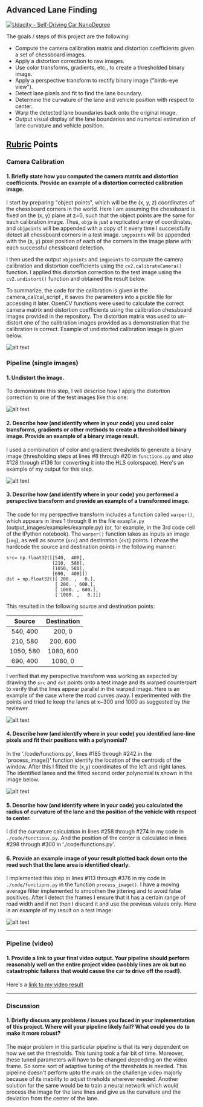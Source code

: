 ## Advanced Lane Finding
[![Udacity - Self-Driving Car NanoDegree](https://s3.amazonaws.com/udacity-sdc/github/shield-carnd.svg)](http://www.udacity.com/drive)


The goals / steps of this project are the following:

* Compute the camera calibration matrix and distortion coefficients given a set of chessboard images.
* Apply a distortion correction to raw images.
* Use color transforms, gradients, etc., to create a thresholded binary image.
* Apply a perspective transform to rectify binary image ("birds-eye view").
* Detect lane pixels and fit to find the lane boundary.
* Determine the curvature of the lane and vehicle position with respect to center.
* Warp the detected lane boundaries back onto the original image.
* Output visual display of the lane boundaries and numerical estimation of lane curvature and vehicle position.

[//]: # (Image References)

[camera_calib]: ./output_images/camera_calib.jpeg "Undistorted"
[original]: ./output_images/original.jpeg "Original"
[undist_img]: ./output_images/undistorted.jpeg "Undistorted Image in Pipeline"
[threshold]: ./output_images/threshold.jpeg "Threshold the image to find lane lines"
[warped]: ./output_images/warped.jpeg "Birds Eye View"
[result]: ./output_images/result.jpeg "Output"
[poly]: ./output_images/poly.jpeg "Curve fitting"
[video1]: ./output_video.mp4 "Video"

## [Rubric](https://review.udacity.com/#!/rubrics/571/view) Points

### Camera Calibration

#### 1. Briefly state how you computed the camera matrix and distortion coefficients. Provide an example of a distortion corrected calibration image.

I start by preparing "object points", which will be the (x, y, z) coordinates of the chessboard corners in the world. Here I am assuming the chessboard is fixed on the (x, y) plane at z=0, such that the object points are the same for each calibration image.  Thus, `objp` is just a replicated array of coordinates, and `objpoints` will be appended with a copy of it every time I successfully detect all chessboard corners in a test image.  `imgpoints` will be appended with the (x, y) pixel position of each of the corners in the image plane with each successful chessboard detection.  

I then used the output `objpoints` and `imgpoints` to compute the camera calibration and distortion coefficients using the `cv2.calibrateCamera()` function.  I applied this distortion correction to the test image using the `cv2.undistort()` function and obtained the result below. 

To summarize, the code for the calibration is given in the camera_cal/cal_script , it saves the parameters into a pickle file for accessing it later. OpenCV functions were used to calculate the correct camera matrix and distortion coefficients using the calibration chessboard images provided in the repository. The distortion matrix was used to un-distort one of the calibration images provided as a demonstration that the calibration is correct. Example of undistorted calibration image is given below.

![alt text][camera_calib]

### Pipeline (single images)

#### 1. Undistort the image.
To demonstrate this step, I will describe how I apply the distortion correction to one of the test images like this one:

![alt text][undist_img]

#### 2. Describe how (and identify where in your code) you used color transforms, gradients or other methods to create a thresholded binary image.  Provide an example of a binary image result.
I used a combination of color and gradient thresholds to generate a binary image (thresholding steps at lines #8 through #20 in `functions.py` and also #128 through #136 for converting it into the HLS colorspace).  Here's an example of my output for this step.

![alt text][threshold]

#### 3. Describe how (and identify where in your code) you performed a perspective transform and provide an example of a transformed image.

The code for my perspective transform includes a function called `warper()`, which appears in lines 1 through 8 in the file `example.py` (output_images/examples/example.py) (or, for example, in the 3rd code cell of the IPython notebook).  The `warper()` function takes as inputs an image (`img`), as well as source (`src`) and destination (`dst`) points.  I chose the hardcode the source and destination points in the following manner:

```
src= np.float32([[540,  400],
                 [210,  580],
                 [1050, 580],
                 [690,  400]])
dst = np.float32([[ 200. ,   0.],
                  [ 200. , 600.],
                  [ 1080. , 600.],
                  [ 1080. ,   0.]])

```
This resulted in the following source and destination points:

| Source        | Destination   | 
|:-------------:|:-------------:| 
| 540, 400      | 200, 0        | 
| 210, 580      | 200, 600      |
| 1050, 580     | 1080, 600     |
| 690, 400      | 1080, 0       |

I verified that my perspective transform was working as expected by drawing the `src` and `dst` points onto a test image and its warped counterpart to verify that the lines appear parallel in the warped image. Here is an example of the case where the road curves away. I experimented with the points and tried to keep the lanes at x~300 and 1000 as suggested by the reviewer.

![alt text][warped]

#### 4. Describe how (and identify where in your code) you identified lane-line pixels and fit their positions with a polynomial?

In the './code/functions.py', lines #185 through #242 in the 'process_image()' function identify the location of the centroids of the window. After this I fitted the (x,y) coordinates of the left and right lanes. The identified lanes and the fitted second order polynomial is shown in the image below.

![alt text][poly]

#### 5. Describe how (and identify where in your code) you calculated the radius of curvature of the lane and the position of the vehicle with respect to center.

I did the curvature calculation in lines #258 through #274 in my code in `./code/functions.py`. And the position of the center is calculated in lines #298 through #300 in './code/functions.py'.

#### 6. Provide an example image of your result plotted back down onto the road such that the lane area is identified clearly.

I implemented this step in lines #113 through #376 in my code in `./code/functions.py` in the function `process_image()`. I have a moving average filter implemented to smoothen the jittering and to avoid false positives. After I detect the frames I ensure that it has a certain range of road width and if not then I discard it and use the previous values only. Here is an example of my result on a test image:

![alt text][result]

---

### Pipeline (video)

#### 1. Provide a link to your final video output.  Your pipeline should perform reasonably well on the entire project video (wobbly lines are ok but no catastrophic failures that would cause the car to drive off the road!).

Here's a [link to my video result](./output_video.mp4)

---

### Discussion

#### 1. Briefly discuss any problems / issues you faced in your implementation of this project.  Where will your pipeline likely fail?  What could you do to make it more robust?

The major problem in this particular pipeline is that its very dependent on how we set the thresholds. This tuning took a fair bit of time. Moreover, these tuned parameters will have to be changed depending on the video frame. So some sort of adaptive tuning of the thresholds is needed. This pipeline doesn't perform upto the mark on the challenge video majorly because of its inability to adjust threholds wherever needed. Another solution for the same would be to train a neural network which would process the image for the lane lines and give us the curvature and the deviation from the center of the lane.

